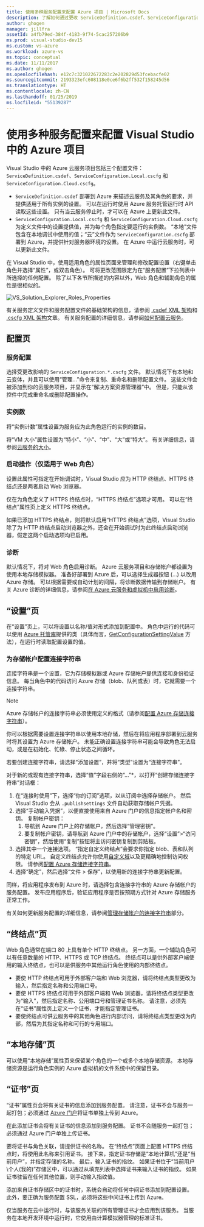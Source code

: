 ```yaml
---
title: 使用多种服务配置来配置 Azure 项目 | Microsoft Docs
description: 了解如何通过更改 ServiceDefinition.csdef、ServiceConfiguration.Local.cscfg 和 ServiceConfiguration.Cloud.cscfg 文件来配置 Azure 云服务项目。
author: ghogen
manager: jillfra
assetId: a4fb79ed-384f-4183-9f74-5cac257206b9
ms.prod: visual-studio-dev15
ms.custom: vs-azure
ms.workload: azure-vs
ms.topic: conceptual
ms.date: 11/11/2017
ms.author: ghogen
ms.openlocfilehash: e12c7c321022672283c2e202829d53fcebacfe02
ms.sourcegitcommit: 2193323efc608118e0ce6f6b2ff532f158245d56
ms.translationtype: HT
ms.contentlocale: zh-CN
ms.lasthandoff: 01/25/2019
ms.locfileid: "55139287"
---
```

# <a name="configuring-your-azure-project-in-visual-studio-to-use-multiple-service-configurations"></a>使用多种服务配置来配置 Visual Studio 中的 Azure 项目

Visual Studio 中的 Azure 云服务项目包括三个配置文件：`ServiceDefinition.csdef`、`ServiceConfiguration.Local.cscfg` 和 `ServiceConfiguration.Cloud.cscfg`。

- `ServiceDefinition.csdef` 部署到 Azure 来描述云服务及其角色的要求，并提供适用于所有实例的设置。 可以在运行时使用 Azure 服务托管运行时 API 读取这些设置。 只有当云服务停止时，才可以在 Azure 上更新此文件。
- `ServiceConfiguration.Local.cscfg` 和 `ServiceConfiguration.Cloud.cscfg` 为定义文件中的设置提供值，并为每个角色指定要运行的实例数。 “本地”文件包含在本地调试中使用的值；“云”文件作为 `ServiceConfiguration.cscfg` 部署到 Azure，并提供针对服务器环境的设置。 在 Azure 中运行云服务时，可以更新此文件。

在 Visual Studio 中，使用适用角色的属性页面来管理和修改配置设置（右键单击角色并选择“属性”，或双击角色）。 可将更改范围限定为在“服务配置”下拉列表中所选择的任何配置。 除了以下各节所描述的内容以外，Web 角色和辅助角色的属性是很相似的。

![VS_Solution_Explorer_Roles_Properties](./media/vs-azure-tools-multiple-services-project-configurations/IC784076.png)

有关服务定义文件和服务配置文件的基础架构的信息，请参阅 [.csdef XML 架构](/azure/cloud-services/schema-csdef-file)和 [.cscfg XML 架构](/azure/cloud-services/schema-cscfg-file)文章。 有关服务配置的详细信息，请参阅[如何配置云服务](/azure/cloud-services/cloud-services-how-to-configure-portal)。


## <a name="configuration-page"></a>配置页

### <a name="service-configuration"></a>服务配置

选择受更改影响的 `ServiceConfiguration.*.cscfg` 文件。 默认情况下有本地和云变体，并且可以使用“管理...”命令来复制、重命名和删除配置文件。 这些文件会被添加到你的云服务项目，并显示在“解决方案资源管理器”中。 但是，只能从该控件中完成重命名或删除配置操作。

### <a name="instances"></a>实例数

将“实例计数”属性设置为服务应为此角色运行的实例的数目。

将“VM 大小”属性设置为“特小”、“小”、“中”、“大”或“特大”。  有关详细信息，请参阅[云服务的大小](/azure/cloud-services/cloud-services-sizes-specs)。

### <a name="startup-action-web-role-only"></a>启动操作（仅适用于 Web 角色）

设置此属性可指定在开始调试时，Visual Studio 应为 HTTP 终结点、HTTPS 终结点还是两者启动 Web 浏览器。

仅在为角色定义了 HTTPS 终结点时，“HTTPS 终结点”选项才可用。 可以在“终结点”属性页上定义 HTTPS 终结点。

如果已添加 HTTPS 终结点，则将默认启用“HTTPS 终结点”选项，Visual Studio 除了为 HTTP 终结点启动浏览器之外，还会在开始调试时为此终结点启动浏览器，假定这两个启动选项均已启用。

### <a name="diagnostics"></a>诊断

默认情况下，将对 Web 角色启用诊断。 Azure 云服务项目和存储帐户都设置为使用本地存储模拟器。 准备好部署到 Azure 后，可以选择生成器按钮 (…) 以改用 Azure 存储。 可以根据需要或自动计划的间隔，将诊断数据传输到存储帐户。 有关 Azure 诊断的详细信息，请参阅[在 Azure 云服务和虚拟机中启用诊断](/azure/cloud-services/cloud-services-dotnet-diagnostics)。

## <a name="settings-page"></a>“设置”页

在“设置”页上，可以将设置以名称/值对形式添加到配置中。 角色中运行的代码可以使用 [Azure 托管库](http://go.microsoft.com/fwlink?LinkID=171026)提供的类（具体而言，[GetConfigurationSettingValue](https://msdn.microsoft.com/library/azure/microsoft.windowsazure.serviceruntime.roleenvironment.getconfigurationsettingvalue.aspx) 方法），在运行时读取配置设置的值。

### <a name="configuring-a-connection-string-for-a-storage-account"></a>为存储帐户配置连接字符串

连接字符串是一个设置，它为存储模拟器或 Azure 存储帐户提供连接和身份验证信息。 每当角色中的代码访问 Azure 存储（blob、队列或表）时，它就需要一个连接字符串。

> [!Note]
> Azure 存储帐户的连接字符串必须使用定义的格式（请参阅[配置 Azure 存储连接字符串](/azure/storage/common/storage-configure-connection-string)）。

你可以根据需要设置连接字符串以使用本地存储，然后在将应用程序部署到云服务时将其设置为 Azure 存储帐户。 未能正确设置连接字符串可能会导致角色无法启动，或是在初始化、忙碌、停止状态之间循环。

若要创建连接字符串，请选择“添加设置”，并将“类型”设置为“连接字符串”。

对于新的或现有连接字符串，选择“值”字段右侧的“...”*，以打开“创建存储连接字符串”对话框：

1. 在“连接时使用”下，选择“你的订阅”选项，以从订阅中选择存储帐户。 然后 Visual Studio 会从 `.publishsettings` 文件自动获取存储帐户凭据。
1. 选择“手动输入凭据”，以便直接使用来自 Azure 门户的信息指定帐户名和密钥。 复制帐户密钥：
    1. 导航到 Azure 门户上的存储帐户，然后选择“管理密钥”。
    1. 要复制帐户密钥，请导航到 Azure 门户中的存储帐户，选择“设置”>“访问密钥”，然后使用“复制”按钮将主访问密钥复制到剪贴板。
1. 选择其中一个连接选项。 “指定自定义终结点”会要求你指定 blob、表和队列的特定 URL。 自定义终结点允许你使用[自定义域](/azure/storage/blobs/storage-custom-domain-name)以及更精确地控制访问权限。 请参阅[配置 Azure 存储连接字符串](/azure/storage/common/storage-configure-connection-string)。
1. 选择“确定”，然后选择“文件 > 保存”，以使用新的连接字符串更新配置。

同样，将应用程序发布到 Azure 时，请选择包含连接字符串的 Azure 存储帐户的服务配置。 发布应用程序后，验证应用程序是否按预期方式针对 Azure 存储服务正常工作。

有关如何更新服务配置的详细信息，请参阅[管理存储帐户的连接字符串](vs-azure-tools-configure-roles-for-cloud-service.md#manage-connection-strings-for-storage-accounts)部分。

## <a name="endpoints-page"></a>“终结点”页

Web 角色通常在端口 80 上具有单个 HTTP 终结点。 另一方面，一个辅助角色可以有任意数量的 HTTP、HTTPS 或 TCP 终结点。 终结点可以是供外部客户端使用的输入终结点，也可以是供服务中其他运行角色使用的内部终结点。

- 要使 HTTP 终结点可用于外部客户端和 Web 浏览器，请将终结点类型更改为输入，然后指定名称和公用端口号。
- 要使 HTTPS 终结点可用于外部客户端和 Web 浏览器，请将终结点类型更改为“输入”，然后指定名称、公用端口号和管理证书名称。 请注意，必须先在“证书”属性页上定义一个证书，才能指定管理证书。
- 要使终结点可供云服务中的其他角色进行内部访问，请将终结点类型更改为内部，然后为其指定名称和可行的专用端口。

## <a name="local-storage-page"></a>“本地存储”页

可以使用“本地存储”属性页来保留某个角色的一个或多个本地存储资源。 本地存储资源是运行角色实例的 Azure 虚拟机的文件系统中的保留目录。

## <a name="certificates-page"></a>“证书”页

“证书”属性页会将有关证书的信息添加到服务配置。 请注意，证书不会与服务一起打包；必须通过 [Azure 门户](http://portal.azure.com)将证书单独上传到 Azure。

在此添加证书会将有关证书的信息添加到服务配置。 证书不会随服务一起打包；必须通过 Azure 门户单独上传证书。

要将证书与角色关联，请提供证书的名称。 在“终结点”页面上配置 HTTPS 终结点时，将使用此名称来引用证书。 接下来，指定证书存储是“本地计算机”还是“当前用户”，并指定存储的名称。 最后，输入证书的指纹。 如果证书位于“当前用户\个人(我的)”存储区中，可以通过从填充列表中选择证书来输入证书的指纹。 如果证书驻留在任何其他位置，则手动输入指纹值。

添加来自证书存储区中的证书时，系统会自动将任何中间证书添加到配置设置。 此外，要正确为服务配置 SSL，必须将这些中间证书上传到 Azure。

仅当服务在云中运行时，与该服务关联的所有管理证书才会应用到该服务。 当服务在本地开发环境中运行时，它使用由计算模拟器管理的标准证书。
